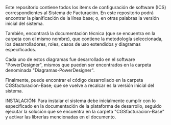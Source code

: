Este repositorio contiene todos los items de configuración de software (ICS) correspondientes al Sistema de Facturación. En este repositorio podrá encontrar la planificación de la línea base; o, en otras palabras la versión inicial del sistema.

También, encontrará la documentación técnica (que se encuentra en la carpeta con el mismo nombre), que contiene la metodología seleccionada, los desarrolladores, roles, casos de uso extendidos y diagramas especificados.

Cada uno de estos diagramas fue desarrollado en el software "PowerDesigner", mismos que pueden ser  encontrados en la carpeta denominada "Diagramas-PowerDesigner".

Finalmente, puede encontrar el código desarrollado en la carpeta CGSfacturacion-Base; que se vuelve a recalcar es la versión inicial del sistema.

INSTALACIÓN: Para instalar el sistema debe inicialmente cumplir con lo específicado en la documentación de la plataforma de desarrollo, seguido ejecutar la solución que se encuentra en la carpeta "CGSfacturacion-Base" y activar las librerías mencionadas en el documento.

